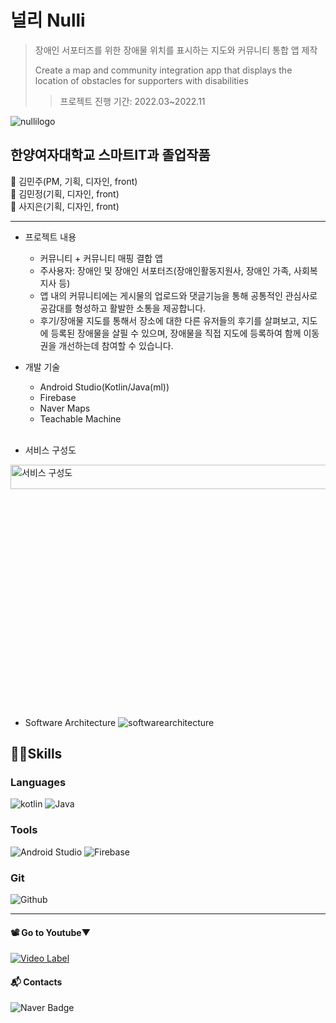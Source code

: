 # 널리 Nulli
>장애인 서포터즈를 위한 장애물 위치를 표시하는 지도와 커뮤니티 통합 앱 제작
>
>Create a map and community integration app that displays the location of obstacles for supporters with disabilities
>>프로젝트 진행 기간: 2022.03~2022.11

![nullilogo](https://user-images.githubusercontent.com/89966742/195099316-a9258d4e-3ecb-4e0d-be86-34254c7e5866.png)

## 한양여자대학교 스마트IT과 졸업작품

👻 김민주(PM, 기획, 디자인, front) </br>
👻 김민정(기획, 디자인, front) </br>
👻 사지은(기획, 디자인, front) </br>

***

* 프로젝트 내용
   - 커뮤니티 + 커뮤니티 매핑 결합 앱
   - 주사용자: 장애인 및 장애인 서포터즈(장애인활동지원사, 장애인 가족, 사회복지사 등)
   - 앱 내의 커뮤니티에는 게시물의 업로드와 댓글기능을 통해 공통적인 관심사로 공감대를 형성하고 활발한 소통을 제공합니다.
   - 후기/장애물 지도를 통해서 장소에 대한 다른 유저들의 후기를 살펴보고, 지도에 등록된 장애물을 살필 수 있으며, 장애물을 직접 지도에 등록하여 함께 이동권을 개선하는데 참여할 수 있습니다.

* 개발 기술
   - Android Studio(Kotlin/Java(ml))
   - Firebase
   - Naver Maps
   - Teachable Machine
   </br>
   
* 서비스 구성도
<img width="749" alt="서비스 구성도" src="https://user-images.githubusercontent.com/93236668/196195578-08b5949c-99f0-4269-90ae-7216a98c0a57.png" width="10%" height="10%"/>
   
* Software Architecture
![softwarearchitecture](https://user-images.githubusercontent.com/93236668/195969637-0becb7fc-4af6-4c10-ae16-f7d4b9a7f392.png)

   
## 💪🏻Skills
### Languages
![kotlin](https://img.shields.io/badge/Kotlin-7F52FF.svg?style=for-the-badge&logo=Kotlin&logoColor=white)
![Java](https://img.shields.io/badge/Java-007396.svg?style=for-the-badge&logo=Java&logoColor=white)

### Tools
![Android Studio](https://img.shields.io/badge/Android%20Studio-3DDC84.svg?style=for-the-badge&logo=Android%20Studio&logoColor=white)
![Firebase](https://img.shields.io/badge/Firebase-FFCA28.svg?style=for-the-badge&logo=Firebase&logoColor=white)

### Git
![Github](https://img.shields.io/badge/Github-181717.svg?style=for-the-badge&logo=Github&logoColor=white)
   </br>

*****

#### 📽 Go to Youtube▼ </br>
[![Video Label](http://img.youtube.com/vi/-U70xtYH114/0.jpg)](https://youtu.be/-U70xtYH114)
#### :mailbox_with_mail: Contacts
![Naver Badge](https://img.shields.io/badge/Naver-03C75A?style=flat-square&logo=Naver&logoColor=white&link=mailto:rlaalswn4879@naver.com)
